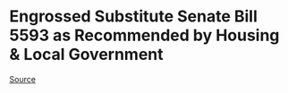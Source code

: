 # Engrossed Substitute Senate Bill 5593 as Recommended by Housing & Local Government

[Source](http://lawfilesext.leg.wa.gov/biennium/2021-22/Pdf/Bills/Senate%20Bills/5593-S.E.pdf)